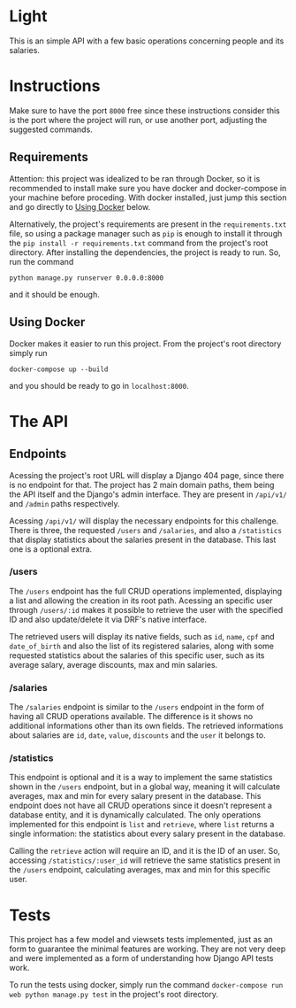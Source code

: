 # Light

This is an simple API with a few basic operations concerning people and its salaries.

# Instructions

Make sure to have the port `8000` free since these instructions consider this is the port where the project will run, or use another port, adjusting the suggested commands.

## Requirements

Attention: this project was idealized to be ran through Docker, so it is recommended to install make sure you have docker and docker-compose in your machine before proceding. With docker installed, just jump this section and go directly to [Using Docker](#using-docker) below.

Alternatively, the project's requirements are present in the `requirements.txt` file, so using a package manager such as `pip` is enough to install it through the `pip install -r requirements.txt` command from the project's root directory. After installing the dependencies, the project is ready to run. So, run the command

```
python manage.py runserver 0.0.0.0:8000
```

and it should be enough.

## Using Docker

Docker makes it easier to run this project. From the project's root directory simply run

```
docker-compose up --build
```

and you should be ready to go in `localhost:8000`.

# The API

## Endpoints

Acessing the project's root URL will display a Django 404 page, since there is no endpoint for that. The project has 2 main domain paths, them being the API itself and the Django's admin interface. They are present in `/api/v1/` and `/admin` paths respectively.

Acessing `/api/v1/` will display the necessary endpoints for this challenge. There is three, the requested `/users` and `/salaries`, and also a `/statistics` that display statistics about the salaries present in the database. This last one is a optional extra.

### /users

The `/users` endpoint has the full CRUD operations implemented, displaying a list and allowing the creation in its root path. Acessing an specific user through `/users/:id` makes it possible to retrieve the user with the specified ID and also update/delete it via DRF's native interface.

The retrieved users will display its native fields, such as `id`, `name`, `cpf` and `date_of_birth` and also the list of its registered salaries, along with some requested statistics about the salaries of this specific user, such as its average salary, average discounts, max and min salaries.

### /salaries

The `/salaries` endpoint is similar to the `/users` endpoint in the form of having all CRUD operations available. The difference is it shows no additional informations other than its own fields. The retrieved informations about salaries are `id`, `date`, `value`, `discounts` and the `user` it belongs to.

### /statistics

This endpoint is optional and it is a way to implement the same statistics shown in the `/users` endpoint, but in a global way, meaning it will calculate averages, max and min for every salary present in the database. This endpoint does not have all CRUD operations since it doesn't represent a database entity, and it is dynamically calculated. The only operations implemented for this endpoint is `list` and `retrieve`, where `list` returns a single information: the statistics about every salary present in the database.

Calling the `retrieve` action will require an ID, and it is the ID of an user. So, accessing `/statistics/:user_id` will retrieve the same statistics present in the `/users` endpoint, calculating averages, max and min for this specific user.

# Tests

This project has a few model and viewsets tests implemented, just as an form to guarantee the minimal features are working. They are not very deep and were implemented as a form of understanding how Django API tests work.

To run the tests using docker, simply run the command `docker-compose run web python manage.py test` in the project's root directory.
